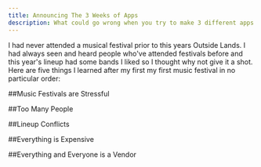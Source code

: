 ---title: Announcing The 3 Weeks of Appsdescription: What could go wrong when you try to make 3 different apps in 3 three weeks?---I had never attended a musical festival prior to this years Outside Lands. I had always seen and heard people who've attended festivals before and this year's lineup had some bands I liked so I thought why not give it a shot. Here are five things I learned after my first my first music festival in no particular order:##Music Festivals are Stressful##Too Many People##Lineup Conflicts##Everything is Expensive##Everything and Everyone is a Vendor